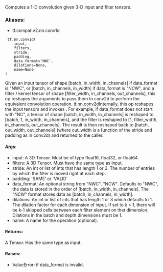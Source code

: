 Computes a 1-D convolution given 3-D input and filter tensors.
### Aliases:
- tf.compat.v2.nn.conv1d

```
 tf.nn.conv1d(
    input,
    filters,
    stride,
    padding,
    data_format='NWC',
    dilations=None,
    name=None
)
```
Given an input tensor of shape [batch, in_width, in_channels] if data_format is "NWC", or [batch, in_channels, in_width] if data_format is "NCW", and a filter / kernel tensor of shape [filter_width, in_channels, out_channels], this op reshapes the arguments to pass them to conv2d to perform the equivalent convolution operation.
[tf.nn.conv2d](https://tensorflow.google.cn/api_docs/python/tf/nn/conv2d)Internally, this op reshapes the input tensors and invokes . For example, if data_format does not start with "NC", a tensor of shape [batch, in_width, in_channels] is reshaped to [batch, 1, in_width, in_channels], and the filter is reshaped to [1, filter_width, in_channels, out_channels]. The result is then reshaped back to [batch, out_width, out_channels] (where out_width is a function of the stride and padding as in conv2d) and returned to the caller.

#### Args:
- input: A 3D Tensor. Must be of type float16, float32, or float64.
- filters: A 3D Tensor. Must have the same type as input.
- stride: An int or list of ints that has length 1 or 3. The number of entries by which the filter is moved right at each step.
- padding: 'SAME' or 'VALID'
- data_format: An optional string from "NWC", "NCW". Defaults to "NWC", the data is stored in the order of [batch, in_width, in_channels]. The "NCW" format stores data as [batch, in_channels, in_width].
- dilations: An int or list of ints that has length 1 or 3 which defaults to 1. The dilation factor for each dimension of input. If set to k > 1, there will be k-1 skipped cells between each filter element on that dimension. Dilations in the batch and depth dimensions must be 1.
- name: A name for the operation (optional).
#### Returns:
A Tensor. Has the same type as input.
#### Raises:
- ValueError: if data_format is invalid.
